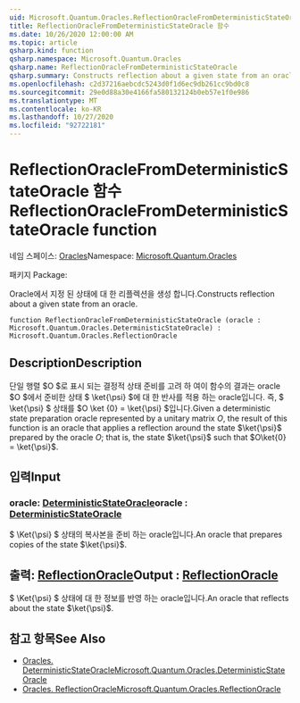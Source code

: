 ```yaml
---
uid: Microsoft.Quantum.Oracles.ReflectionOracleFromDeterministicStateOracle
title: ReflectionOracleFromDeterministicStateOracle 함수
ms.date: 10/26/2020 12:00:00 AM
ms.topic: article
qsharp.kind: function
qsharp.namespace: Microsoft.Quantum.Oracles
qsharp.name: ReflectionOracleFromDeterministicStateOracle
qsharp.summary: Constructs reflection about a given state from an oracle.
ms.openlocfilehash: c2d37216aebcdc5243d0f1d6ec9db261cc9bd0c8
ms.sourcegitcommit: 29e0d88a30e4166fa580132124b0eb57e1f0e986
ms.translationtype: MT
ms.contentlocale: ko-KR
ms.lasthandoff: 10/27/2020
ms.locfileid: "92722181"
---
```

# <a name="reflectionoraclefromdeterministicstateoracle-function"></a><span data-ttu-id="f37a0-102">ReflectionOracleFromDeterministicStateOracle 함수</span><span class="sxs-lookup"><span data-stu-id="f37a0-102">ReflectionOracleFromDeterministicStateOracle function</span></span>

<span data-ttu-id="f37a0-103">네임 스페이스: [Oracles](xref:Microsoft.Quantum.Oracles)</span><span class="sxs-lookup"><span data-stu-id="f37a0-103">Namespace: [Microsoft.Quantum.Oracles](xref:Microsoft.Quantum.Oracles)</span></span>

<span data-ttu-id="f37a0-104">패키지 [](https://nuget.org/packages/)</span><span class="sxs-lookup"><span data-stu-id="f37a0-104">Package: [](https://nuget.org/packages/)</span></span>


<span data-ttu-id="f37a0-105">Oracle에서 지정 된 상태에 대 한 리플렉션을 생성 합니다.</span><span class="sxs-lookup"><span data-stu-id="f37a0-105">Constructs reflection about a given state from an oracle.</span></span>

```qsharp
function ReflectionOracleFromDeterministicStateOracle (oracle : Microsoft.Quantum.Oracles.DeterministicStateOracle) : Microsoft.Quantum.Oracles.ReflectionOracle
```


## <a name="description"></a><span data-ttu-id="f37a0-106">Description</span><span class="sxs-lookup"><span data-stu-id="f37a0-106">Description</span></span>

<span data-ttu-id="f37a0-107">단일 행렬 $O $로 표시 되는 결정적 상태 준비를 고려 하 여이 함수의 결과는 oracle $O $에서 준비한 상태 $ \ket{\psi} $에 대 한 반사를 적용 하는 oracle입니다. 즉, $ \ket{\psi} $ 상태를 $O \ket {0} = \ket{\psi} $입니다.</span><span class="sxs-lookup"><span data-stu-id="f37a0-107">Given a deterministic state preparation oracle represented by a unitary matrix $O$, the result of this function is an oracle that applies a reflection around the state $\ket{\psi}$ prepared by the oracle $O$; that is, the state $\ket{\psi}$ such that $O\ket{0} = \ket{\psi}$.</span></span>

## <a name="input"></a><span data-ttu-id="f37a0-108">입력</span><span class="sxs-lookup"><span data-stu-id="f37a0-108">Input</span></span>

### <a name="oracle--deterministicstateoracle"></a><span data-ttu-id="f37a0-109">oracle: [DeterministicStateOracle](xref:Microsoft.Quantum.Oracles.DeterministicStateOracle)</span><span class="sxs-lookup"><span data-stu-id="f37a0-109">oracle : [DeterministicStateOracle](xref:Microsoft.Quantum.Oracles.DeterministicStateOracle)</span></span>

<span data-ttu-id="f37a0-110">$ \Ket{\psi} $ 상태의 복사본을 준비 하는 oracle입니다.</span><span class="sxs-lookup"><span data-stu-id="f37a0-110">An oracle that prepares copies of the state $\ket{\psi}$.</span></span>



## <a name="output--reflectionoracle"></a><span data-ttu-id="f37a0-111">출력: [ReflectionOracle](xref:Microsoft.Quantum.Oracles.ReflectionOracle)</span><span class="sxs-lookup"><span data-stu-id="f37a0-111">Output : [ReflectionOracle](xref:Microsoft.Quantum.Oracles.ReflectionOracle)</span></span>

<span data-ttu-id="f37a0-112">$ \Ket{\psi} $ 상태에 대 한 정보를 반영 하는 oracle입니다.</span><span class="sxs-lookup"><span data-stu-id="f37a0-112">An oracle that reflects about the state $\ket{\psi}$.</span></span>

## <a name="see-also"></a><span data-ttu-id="f37a0-113">참고 항목</span><span class="sxs-lookup"><span data-stu-id="f37a0-113">See Also</span></span>

- [<span data-ttu-id="f37a0-114">Oracles. DeterministicStateOracle</span><span class="sxs-lookup"><span data-stu-id="f37a0-114">Microsoft.Quantum.Oracles.DeterministicStateOracle</span></span>](xref:Microsoft.Quantum.Oracles.DeterministicStateOracle)
- [<span data-ttu-id="f37a0-115">Oracles. ReflectionOracle</span><span class="sxs-lookup"><span data-stu-id="f37a0-115">Microsoft.Quantum.Oracles.ReflectionOracle</span></span>](xref:Microsoft.Quantum.Oracles.ReflectionOracle)